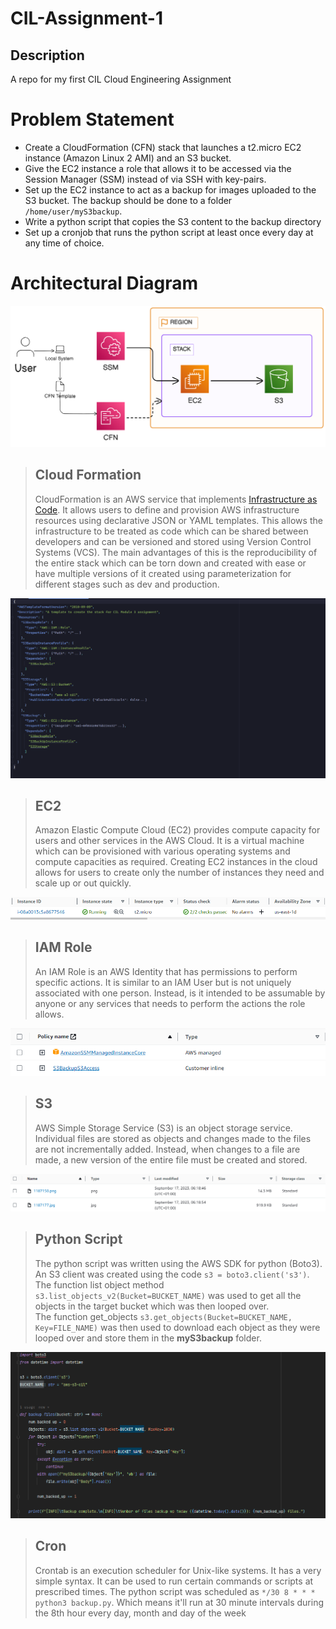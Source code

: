 # CIL-Assignment-1

## Description
A repo for my first CIL Cloud Engineering Assignment

# Problem Statement

- Create a CloudFormation (CFN) stack that launches a t2.micro EC2 instance (Amazon Linux 2 AMI)
and an S3 bucket.
- Give the EC2 instance a role that allows it to be accessed via the Session Manager (SSM) instead
of via SSH with key-pairs.
- Set up the EC2 instance to act as a backup for images uploaded to the S3 bucket. The backup should be done
to a folder `/home/user/myS3backup`.
- Write a python script that copies the S3 content to the backup directory
- Set up a cronjob that runs the python script at least once every day at any time of choice.

# Architectural Diagram
![arch.png](snapshots/Arch-Snapshot.png)

> ## Cloud Formation
> CloudFormation is an AWS service that implements [Infrastructure as Code](https://en.wikipedia.org/wiki/Infrastructure_as_code).
It allows users to define and provision AWS infrastructure resources using declarative JSON or YAML templates.
> This allows the infrastructure to be treated as code which can be shared between developers and can be versioned and stored using 
Version Control Systems (VCS). The main advantages of this is the reproducibility of the entire stack which can be torn down
> and created with ease or have multiple versions of it created using parameterization for different stages such as dev and production.

![img.png](snapshots/CFN-Template.png)

> ## EC2 
> Amazon Elastic Compute Cloud (EC2) provides compute capacity for users and other services in the AWS Cloud. It is a virtual machine
> which can be provisioned with various operating systems and compute capacities as required. Creating EC2 instances in the cloud
> allows for users to create only the number of instances they need and scale up or out quickly.

![img_1.png](snapshots/EC2-Snapshot.png)

> ## IAM Role
> An IAM Role is an AWS Identity that has permissions to perform specific actions. It is similar to an IAM User but is not uniquely associated with one
> person. Instead, is it intended to be assumable by anyone or any services that needs to perform the actions the role allows.

![img.png](snapshots/Role-Snapshot.png)

> ## S3
> AWS Simple Storage Service (S3) is an object storage service. Individual files are stored as objects and changes made to the files
> are not incrementally added. Instead, when changes to a file are made, a new version of the entire file must be created and stored.

![img.png](snapshots/S3-Snapshot.png)

> ## Python Script
> The python script was written using the AWS SDK for python (Boto3).
> An S3 client was created using the code `s3 = boto3.client('s3')`.  
> The function list object method `s3.list_objects_v2(Bucket=BUCKET_NAME)` was used to get all the objects in the target bucket which was then looped over.  
> The function get_objects `s3.get_objects(Bucket=BUCKET_NAME, Key=FILE_NAME)` was then used to download each object as they were looped over and store them in the **myS3backup** folder.

![img.png](snapshots/Python-Snapshot.png)

> ## Cron
> Crontab is an execution scheduler for Unix-like systems. It has a very simple syntax.
> It can be used to run certain commands or scripts at prescribed times. The python script was scheduled as 
> `*/30 8 * * * python3 backup.py`. Which means it'll run at 30 minute intervals during the 8th hour every day, month and day of the week
